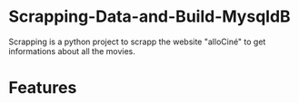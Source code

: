 # Scrapping-Data-and-Build-MysqldB

Scrapping is a python project to scrapp the website "alloCiné" to get informations about all the movies.

# Features

